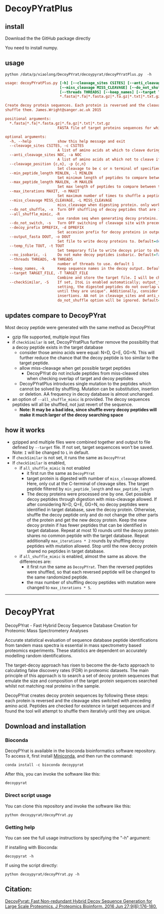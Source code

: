 # DecoyPYratPlus

## install
Download the the GitHub package directly

You need to install numpy.

## usage

`python /data/p/xiaolong/DecoyPYrat/decoypyrat/decoyPYratPlus.py  -h`
```ini
usage: decoyPYratPlus.py [-h] [--cleavage_sites CSITES] [--anti_cleavage_sites NOC] [--cleavage_position {c,n}] [--min_peptide_length MINLEN] [--max_peptide_length MAXLEN] [--max_iterations MAXIT]
                         [--miss_cleavage MISS_CLEAVAGE] [--do_not_shuffle] [--all_shuffle_mimic] [--do_not_switch] [--decoy_prefix DPREFIX] [--output_fasta DOUT] [--temp_file TOUT] [--no_isobaric]
                         [--threads THREADS] [--keep_names] [--target TARGET_FILE] [--checkSimilar]
                         *.fasta|*.fa|*.fasta.gz|*.fa.gz|*.txt|*.txt.gz [*.fasta|*.fa|*.fasta.gz|*.fa.gz|*.txt|*.txt.gz ...]

Create decoy protein sequences. Each protein is reversed and the cleavage sites switched with preceding amino acid. Peptides are checked for existence in target sequences if found the tool will attempt to
shuffle them. James.Wright@sanger.ac.uk 2015

positional arguments:
  *.fasta|*.fa|*.fasta.gz|*.fa.gz|*.txt|*.txt.gz
                        FASTA file of target proteins sequences for which to create decoys

optional arguments:
  -h, --help            show this help message and exit
  --cleavage_sites CSITES, -c CSITES
                        A list of amino acids at which to cleave during digestion. Default = KR
  --anti_cleavage_sites NOC, -a NOC
                        A list of amino acids at which not to cleave if following cleavage site ie. Proline. Default = "P"
  --cleavage_position {c,n}, -p {c,n}
                        Set cleavage to be c or n terminal of specified cleavage sites. Default = c
  --min_peptide_length MINLEN, -l MINLEN
                        Set minimum length of peptides to compare between target and decoy. Default = 6
  --max_peptide_length MAXLEN, -M MAXLEN
                        Set max length of peptides to compare between target and decoy. Default = 40
  --max_iterations MAXIT, -n MAXIT
                        Set maximum number of times to shuffle a peptide to make it non-target before failing. Default=100
  --miss_cleavage MISS_CLEAVAGE, -L MISS_CLEAVAGE
                        miss_cleavage when digesting protein. only work when checkSimilar is enabled. Default=2
  --do_not_shuffle, -x  Turn OFF shuffling of decoy peptides that are in the target database. Default=false
  --all_shuffle_mimic, -R
                        use random seq when generating decoy proteins. Similar method like mimic. Default=false
  --do_not_switch, -s   Turn OFF switching of cleavage site with preceding amino acid. Default=false
  --decoy_prefix DPREFIX, -d DPREFIX
                        Set accesion prefix for decoy proteins in output. Default=XXX
  --output_fasta DOUT, -o DOUT
                        Set file to write decoy proteins to. Default=decoy.fa
  --temp_file TOUT, -t TOUT
                        Set temporary file to write decoys prior to shuffling. Default=tmp.fa
  --no_isobaric, -i     Do not make decoy peptides isobaric. Default=false, I will be changed to L in decoy sequences
  --threads THREADS, -N THREADS
                        number of threads to use. default 1
  --keep_names, -k      Keep sequence names in the decoy output. Default=false
  --target TARGET_FILE, -T TARGET_FILE
                        Combine and store the target file. I will be changed to L default. If no_isobaric, I will not be changed. Default="", do not save file
  --checkSimilar, -S    If set, ItoL is enabled automatically; output_fasta will include target sequences by changing I to L; allow overlapped digestion, and max_peptide_length will be used. In default
                        setting, the digested peptides do not overlap with each other. "Peptides are checked for existence in target sequences and if found the tool will attempt to shuffle them iterativly
                        until they are unique". Additionally, consider those amino acids were equal: N=D, Q=E, GG=N. If cannot solve after max_iterations of shuffling, introduce AA mutations, deletions or
                        insertions. AA not in cleavage_sites and anti_cleavage_sites. The number_of_changes (sum of mutations, deletions and insertions) <= 1 for each peptide. 2 * max_iterations times.
                        do_not_shuffle option will be ignored. Default=false


```

## updates compare to DecoyPYrat
Most decoy peptide were generated with the same method as DecoyPYrat
* gzip file supported, multiple input files
* if `checkSimilar` is set, DecoyPYratPlus further remove the possibility that a decoy peptide exists in the target database
  * consider those amino acids were equal: N=D, Q=E, GG=N. This will further reduce the chance that the decoy peptide is too similar to the target peptide.
  * allow miss-cleavage when get possible target peptides
    * DecoyPYrat do not include peptides from miss-cleaved sites when checking overlap of target and decoy peptides
  * DecoyPYratPlus introduces single mutation to the peptides which cannot be solved by shuffling. Mutation can be substitution, insertion or deletion. AA frequency in decoy database is almost unchanged. 
* an option of `--all_shuffle_mimic` is provided. The decoy sequences peptides will all be shuffled, not just revert of the sequence.
  * **Note: It may be a bad idea, since shuffle every decoy peptides will make it much larger of the decoy searching space**

## how it works
* gzipped and multiple files were combined together and output to file defined by `--target` file. If not set, target sequencces won't be saved. Note: `I` will be changed to `L` in default.
* If `checkSimilar` is not set, it runs the same as `DecoyPYrat`
* If `checkSimilar` is enabled,
  *  if `all_shuffle_mimic` is not enabled
     *  it first run the same as `DecoyPYrat`
     *  target protein is digested with number of `miss_cleavage` allowed. Here, only cut at the C-terminal of cleavage sites. The target peptide filtered by `min_peptide_length` and `max_peptide_length`
     *  The decoy proteins were processed one by one. Get possible decoy peptides through digestion with miss-cleavage allowed. If after considering N=D, Q=E, GG=N, no decoy peptides were identified in target database, save the decoy protein. Otherwise, shuffle the decoy peptide only and do not change the other parts of the protein and get the new decoy protein. Keep the new decoy protein if has fewer peptides that can be identified in target database. Repeat at most 10 rounds until the decoy protein shares no common peptide with the target database. Repeat additionally `max_iterations * 2` rounds by shuffling decoy peptides with mutation allowed. Stop until the new decoy protein shared no peptides in target database.
  *  if `all_shuffle_mimic` is enabled, almost the same as above. the differences are:
     *  it first run the same as `DecoyPYrat`. Then the reversed peptides were shuffled, so that each reversed peptide will be changed to the same randomized peptide.
     *  the max number of shuffling decoy peptides with mutation were changed to `max_iterations * 5`.

--------

# DecoyPYrat
DecoyPYrat - Fast Hybrid Decoy Sequence Database Creation for Proteomic Mass Spectrometery Analyses

Accurate statistical evaluation of sequence database peptide identifications from tandem mass spectra is essential in mass spectrometry based proteomics experiments. These statistics are dependent on accurately modelling random identifications.

The target-decoy approach has risen to become the de-facto approach to calculating false discovery rates (FDR) in proteomic datasets. The main principle of this approach is to search a set of decoy protein sequences that emulate the size and composition of the target protein sequences searched whilst not matching real proteins in the sample.

DecoyPYrat creates decoy protein sequences by following these steps: each protein is reversed and the cleavage sites switched with preceding amino acid. Peptides are checked for existence in target sequences and if found the tool will attempt to shuffle them iterativly until they are unique.

## Download and installation

### Bioconda

DecoyPYrat is available in the bioconda bioinformatics software repository. To access it, first install [Miniconda](https://docs.conda.io/en/latest/miniconda.html), and then run the command:

```shell
conda install -c bioconda decoypyrat
```

After this, you can invoke the software like this:

```shell
decoypyrat
```

### Direct script usage

You can clone this repository and invoke the software like this:

```shell
python decoypyrat/decoyPYrat.py
```

### Getting help

You can see the full usage instructions by specifying the "-h" argument:

If installing with Bioconda:
```shell
decoypyrat -h
```

If using the script directly:
```shell
python decoypyrat/decoyPYrat.py -h
```

## Citation:
[DecoyPyrat: Fast Non-redundant Hybrid Decoy Sequence Generation for Large Scale Proteomics.
J Proteomics Bioinform. 2016 Jun 27;9(6):176-180.](https://www.ncbi.nlm.nih.gov/pmc/articles/PMC4941923/)

